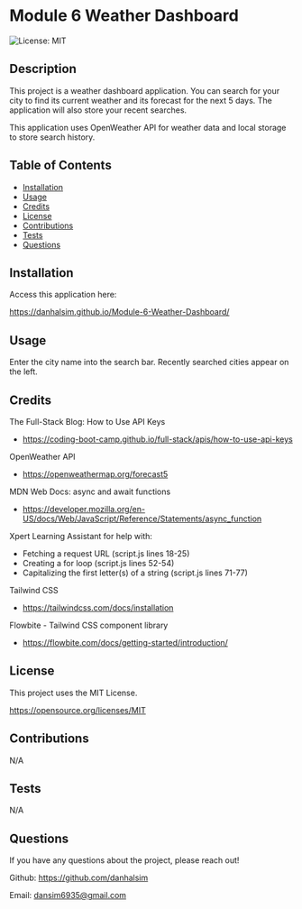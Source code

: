 # Module 6 Weather Dashboard
![License: MIT](https://img.shields.io/badge/License-MIT-yellow.svg)

## Description

This project is a weather dashboard application. You can search for your city to find its current weather and its forecast for the next 5 days. The application will also store your recent searches.

This application uses OpenWeather API for weather data and local storage to store search history.

## Table of Contents

- [Installation](#installation)
- [Usage](#usage)
- [Credits](#credits)
- [License](#license)
- [Contributions](#contributions)
- [Tests](#Tests)
- [Questions](#Questions)

## Installation

Access this application here:

https://danhalsim.github.io/Module-6-Weather-Dashboard/

## Usage

Enter the city name into the search bar. Recently searched cities appear on the left.

## Credits

The Full-Stack Blog: How to Use API Keys
- https://coding-boot-camp.github.io/full-stack/apis/how-to-use-api-keys

OpenWeather API
- https://openweathermap.org/forecast5

MDN Web Docs: async and await functions
- https://developer.mozilla.org/en-US/docs/Web/JavaScript/Reference/Statements/async_function

Xpert Learning Assistant for help with:
- Fetching a request URL (script.js lines 18-25)
- Creating a for loop (script.js lines 52-54)
- Capitalizing the first letter(s) of a string (script.js lines 71-77)

Tailwind CSS
- https://tailwindcss.com/docs/installation

Flowbite - Tailwind CSS component library
- https://flowbite.com/docs/getting-started/introduction/

## License

This project uses the MIT License.

https://opensource.org/licenses/MIT 

## Contributions

N/A

## Tests

N/A

## Questions

If you have any questions about the project, please reach out!

Github: https://github.com/danhalsim

Email: dansim6935@gmail.com